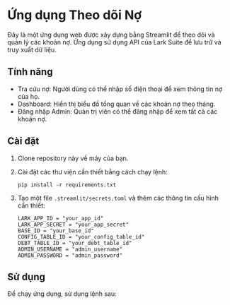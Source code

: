 # Ứng dụng Theo dõi Nợ

Đây là một ứng dụng web được xây dựng bằng Streamlit để theo dõi và quản lý các khoản nợ. Ứng dụng sử dụng API của Lark Suite để lưu trữ và truy xuất dữ liệu.

## Tính năng

- Tra cứu nợ: Người dùng có thể nhập số điện thoại để xem thông tin nợ của họ.
- Dashboard: Hiển thị biểu đồ tổng quan về các khoản nợ theo tháng.
- Đăng nhập Admin: Quản trị viên có thể đăng nhập để xem tất cả các khoản nợ.

## Cài đặt

1. Clone repository này về máy của bạn.
2. Cài đặt các thư viện cần thiết bằng cách chạy lệnh:
   ```
   pip install -r requirements.txt
   ```

3. Tạo một file `.streamlit/secrets.toml` và thêm các thông tin cấu hình cần thiết:
   ```
   LARK_APP_ID = "your_app_id"
   LARK_APP_SECRET = "your_app_secret"
   BASE_ID = "your_base_id"
   CONFIG_TABLE_ID = "your_config_table_id"
   DEBT_TABLE_ID = "your_debt_table_id"
   ADMIN_USERNAME = "admin_username"
   ADMIN_PASSWORD = "admin_password"
   ```

## Sử dụng

Để chạy ứng dụng, sử dụng lệnh sau:
